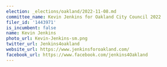 ```yaml
---
election: _elections/oakland/2022-11-08.md
committee_name: Kevin Jenkins for Oakland City Council 2022
filer_id: '1443971'
is_incumbent: false
name: Kevin Jenkins
photo_url: Kevin-Jenkins-sm.png
twitter_url: Jenkins4oakland
website_url: https://www.jenkinsforoakland.com/
facebook_url: https://www.facebook.com/jenkins4Oakland
---
```


